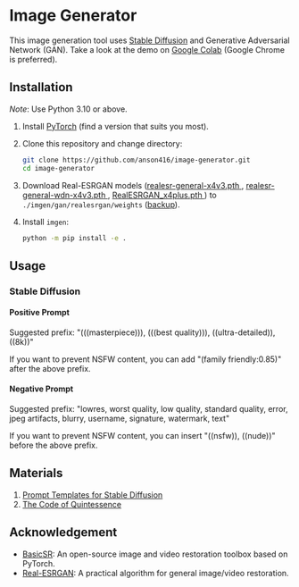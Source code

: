 # Image Generator

This image generation tool uses [Stable Diffusion](https://huggingface.co/docs/diffusers/api/pipelines/stable_diffusion/overview) and Generative Adversarial Network (GAN). Take a look at the demo on [Google Colab](https://colab.research.google.com/drive/1rlifoQyurOjFvd1qgcTACnj4KbpmvQkZ?usp=sharing) (Google Chrome is preferred).

## Installation

_Note_: Use Python 3.10 or above.

1. Install [PyTorch](https://pytorch.org/get-started/locally/) (find a version that suits you most).

2. Clone this repository and change directory:

   ```bash
   git clone https://github.com/anson416/image-generator.git
   cd image-generator
   ```

3. Download Real-ESRGAN models ([realesr-general-x4v3.pth
](https://github.com/xinntao/Real-ESRGAN/releases/download/v0.2.5.0/realesr-general-x4v3.pth), [realesr-general-wdn-x4v3.pth
](https://github.com/xinntao/Real-ESRGAN/releases/download/v0.2.5.0/realesr-general-wdn-x4v3.pth), [RealESRGAN_x4plus.pth
](https://github.com/xinntao/Real-ESRGAN/releases/download/v0.1.0/RealESRGAN_x4plus.pth)) to `./imgen/gan/realesrgan/weights` ([backup](https://drive.google.com/drive/folders/1cmEja-8RX8kxcWnbCpNMfD_4Qx-3ASgQ?usp=share_link)).

4. Install `imgen`:

   ```bash
   python -m pip install -e .
   ```

## Usage

### Stable Diffusion

#### Positive Prompt

Suggested prefix: "(((masterpiece))), (((best quality))), ((ultra-detailed)), ((8k))"

If you want to prevent NSFW content, you can add "(family friendly:0.85)" after the above prefix.

#### Negative Prompt

Suggested prefix: "lowres, worst quality, low quality, standard quality, error, jpeg artifacts, blurry, username, signature, watermark, text"

If you want to prevent NSFW content, you can insert "((nsfw)), ((nude))" before the above prefix.

## Materials

1. [Prompt Templates for Stable Diffusion](https://github.com/Dalabad/stable-diffusion-prompt-templates)
2. [The Code of Quintessence](https://docs.qq.com/doc/DWHl3am5Zb05QbGVs)

## Acknowledgement

- [BasicSR](https://github.com/XPixelGroup/BasicSR): An open-source image and video restoration toolbox based on PyTorch.
- [Real-ESRGAN](https://github.com/xinntao/Real-ESRGAN): A practical algorithm for general image/video restoration.
